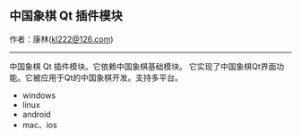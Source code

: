## 中国象棋 Qt 插件模块

作者：康林(kl222@126.com)

------------------------------------------------

中国象棋 Qt 插件模块。它依赖中国象棋基础模块。
它实现了中国象棋Qt界面功能。它被应用于Qt的中国象棋开发。支持多平台。

- windows
- linux
- android
- mac、ios

